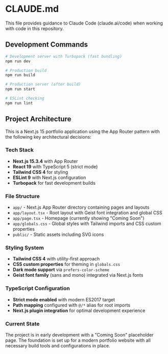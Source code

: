 # CLAUDE.md

This file provides guidance to Claude Code (claude.ai/code) when working with code in this repository.

## Development Commands

```bash
# Development server with Turbopack (fast bundling)
npm run dev

# Production build
npm run build

# Production server (after build)
npm run start

# ESLint checking
npm run lint
```

## Project Architecture

This is a Next.js 15 portfolio application using the App Router pattern with the following key architectural decisions:

### Tech Stack
- **Next.js 15.3.4** with App Router
- **React 19** with TypeScript 5 (strict mode)
- **Tailwind CSS 4** for styling
- **ESLint 9** with Next.js configuration
- **Turbopack** for fast development builds

### File Structure
- `app/` - Next.js App Router directory containing pages and layouts
- `app/layout.tsx` - Root layout with Geist font integration and global CSS
- `app/page.tsx` - Homepage (currently showing "Coming Soon")
- `app/globals.css` - Global styles with Tailwind imports and CSS custom properties
- `public/` - Static assets including SVG icons

### Styling System
- **Tailwind CSS 4** with utility-first approach
- **CSS custom properties** for theming in `globals.css`
- **Dark mode support** via `prefers-color-scheme`
- **Geist font family** (sans and mono) integrated via Next.js fonts

### TypeScript Configuration
- **Strict mode enabled** with modern ES2017 target
- **Path mapping** configured with `@/*` alias for root imports
- **Next.js plugin integration** for optimal development experience

### Current State
The project is in early development with a "Coming Soon" placeholder page. The foundation is set up for a modern portfolio website with all necessary build tools and configurations in place.